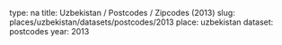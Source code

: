 type: na
title: Uzbekistan / Postcodes / Zipcodes (2013)
slug: places/uzbekistan/datasets/postcodes/2013
place: uzbekistan
dataset: postcodes
year: 2013
